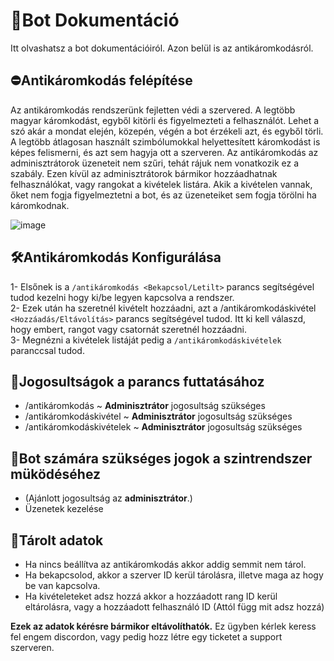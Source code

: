 # 📘Bot Dokumentáció <br>
Itt olvashatsz a bot dokumentációiról. Azon belül is az antikáromkodásról.<br>
## ⛔Antikáromkodás felépítése<br>
Az antikáromkodás rendszerünk fejletten védi a szervered. A legtöbb magyar káromkodást, egyből kitörli és figyelmezteti a felhasználót. Lehet a szó akár a mondat elején, közepén, végén a bot érzékeli azt, és egyből törli. A legtöbb átlagosan használt szimbólumokkal helyettesített káromkodást is képes felismerni, és azt sem hagyja ott a szerveren. Az  antikáromkodás az adminisztrátorok üzeneteit nem szűri, tehát rájuk nem vonatkozik ez a szabály. Ezen kívül az adminisztrátorok bármikor hozzáadhatnak felhasználókat, vagy rangokat a kivételek listára. Akik a kivételen vannak, őket nem fogja figyelmeztetni a bot, és az üzeneteiket sem fogja törölni ha káromkodnak.<br>

![image](https://github.com/user-attachments/assets/00b08442-4892-4ce3-8571-47c27157b2d5)
<br>

## 🛠Antikáromkodás Konfigurálása
1- Elsőnek is a `/antikáromkodás <Bekapcsol/Letilt>` parancs segítségével tudod kezelni hogy ki/be legyen kapcsolva a rendszer. <br>
2- Ezek után ha szeretnél kivételt hozzáadni, azt a /antikáromkodáskivétel `<Hozzáadás/Eltávolítás>` parancs segítségével tudod. Itt ki kell válaszd, hogy embert, rangot vagy csatornát szeretnél hozzáadni. <br>
3- Megnézni a kivételek listáját pedig a `/antikáromkodáskivételek` paranccsal tudod. <br>


## 🔔Jogosultságok a parancs futtatásához
  - /antikáromkodás ~ **Adminisztrátor** jogosultság szükséges
  - /antikáromkodáskivétel ~ **Adminisztrátor** jogosultság szükséges
  - /antikáromkodáskivételek ~ **Adminisztrátor** jogosultság szükséges

## 🤖Bot számára szükséges jogok a szintrendszer müködéséhez
  - (Ajánlott jogosultság az **adminisztrátor**.)
  - Üzenetek kezelése

## 📁Tárolt adatok
  - Ha nincs beállítva az antikáromkodás akkor addig semmit nem tárol.
  - Ha bekapcsolod, akkor a szerver ID kerül tárolásra, illetve maga az hogy be van kapcsolva.
  - Ha kivételeteket adsz hozzá akkor a hozzáadott rang ID kerül eltárolásra, vagy a hozzáadott felhasználó ID (Attól függ mit adsz hozzá)

**Ezek az adatok kérésre bármikor eltávolíthatók.**
Ez ügyben kérlek keress fel engem discordon, vagy pedig hozz létre egy ticketet a support szerveren.
